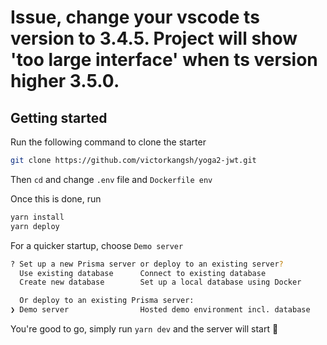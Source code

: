 # Issue, change your vscode ts version to 3.4.5. Project will show 'too large interface' when ts version higher 3.5.0.

## Getting started

Run the following command to clone the starter

```bash
git clone https://github.com/victorkangsh/yoga2-jwt.git
```

Then `cd` and change `.env` file and `Dockerfile env`

Once this is done, run

```bash
yarn install
yarn deploy
```

For a quicker startup, choose `Demo server`

```bash
? Set up a new Prisma server or deploy to an existing server?
  Use existing database      Connect to existing database
  Create new database        Set up a local database using Docker

  Or deploy to an existing Prisma server:
❯ Demo server                Hosted demo environment incl. database
```

You're good to go, simply run `yarn dev` and the server will start 🙌
